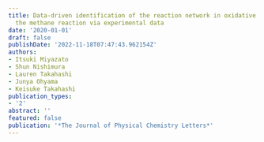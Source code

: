 ```yaml
---
title: Data-driven identification of the reaction network in oxidative coupling of
  the methane reaction via experimental data
date: '2020-01-01'
draft: false
publishDate: '2022-11-18T07:47:43.962154Z'
authors:
- Itsuki Miyazato
- Shun Nishimura
- Lauren Takahashi
- Junya Ohyama
- Keisuke Takahashi
publication_types:
- '2'
abstract: ''
featured: false
publication: '*The Journal of Physical Chemistry Letters*'
---
```


